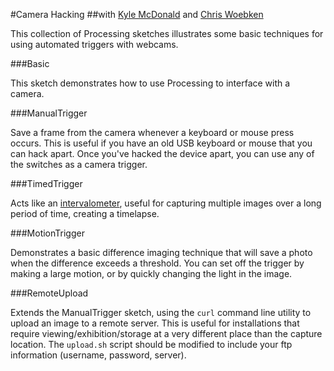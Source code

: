 #Camera Hacking
##with [Kyle McDonald](http://kylemcdonald.net) and [Chris Woebken](http://www.woebken.net/)

This collection of Processing sketches illustrates some basic techniques for using automated triggers with webcams.

###Basic

This sketch demonstrates how to use Processing to interface with a camera.

###ManualTrigger

Save a frame from the camera whenever a keyboard or mouse press occurs. This is useful if you have an old USB keyboard or mouse that you can hack apart. Once you've hacked the device apart, you can use any of the switches as a camera trigger.

###TimedTrigger

Acts like an [intervalometer](https://en.wikipedia.org/wiki/Intervalometer), useful for capturing multiple images over a long period of time, creating a timelapse.

###MotionTrigger

Demonstrates a basic difference imaging technique that will save a photo when the difference exceeds a threshold. You can set off the trigger by making a large motion, or by quickly changing the light in the image.

###RemoteUpload

Extends the ManualTrigger sketch, using the `curl` command line utility to upload an image to a remote server. This is useful for installations that require viewing/exhibition/storage at a very different place than the capture location. The `upload.sh` script should be modified to include your ftp information (username, password, server).